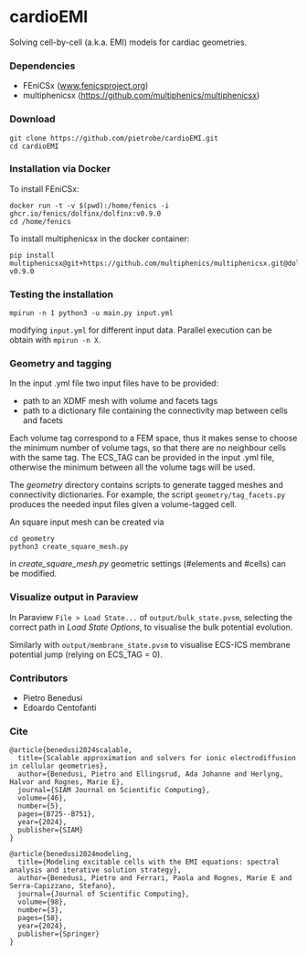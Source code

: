 # cardioEMI
Solving cell-by-cell (a.k.a. EMI) models for cardiac geometries.

### Dependencies

* FEniCSx (www.fenicsproject.org)
* multiphenicsx (https://github.com/multiphenics/multiphenicsx)


### Download

```
git clone https://github.com/pietrobe/cardioEMI.git
cd cardioEMI
```

### Installation via Docker

To install FEniCSx:

```
docker run -t -v $(pwd):/home/fenics -i ghcr.io/fenics/dolfinx/dolfinx:v0.9.0
cd /home/fenics
```

To install multiphenicsx in the docker container:

```
pip install multiphenicsx@git+https://github.com/multiphenics/multiphenicsx.git@dolfinx-v0.9.0
```

### Testing the installation

```
mpirun -n 1 python3 -u main.py input.yml
```
modifying `input.yml` for different input data. Parallel execution can be obtain with `mpirun -n X`.

### Geometry and tagging
In the input .yml file two input files have to be provided:
- path to an XDMF mesh with volume and facets tags 
- path to a dictionary file containing the connectivity map between cells and facets

Each volume tag correspond to a FEM space, thus it makes sense to choose the minimum number of volume tags, so that there are no neighbour cells with the same tag. The ECS_TAG can be provided in the input .yml file, otherwise the minimum between all the volume tags will be used. 

The *geometry* directory contains scripts to generate tagged meshes and connectivity dictionaries. For example, the script `geometry/tag_facets.py` produces the needed input files given a volume-tagged cell.

An square input mesh can be created via

```
cd geometry
python3 create_square_mesh.py
```
in *create_square_mesh.py* geometric settings (#elements and #cells) can be modified.

###  Visualize output in Paraview
In Paraview `File > Load State...` of `output/bulk_state.pvsm`, selecting the correct path in *Load State Options*, to visualise the bulk potential evolution.

Similarly with `output/membrane_state.pvsm` to visualise ECS-ICS membrane potential jump (relying on ECS_TAG = 0).

### Contributors

* Pietro Benedusi
* Edoardo Centofanti

### Cite
```
@article{benedusi2024scalable,
  title={Scalable approximation and solvers for ionic electrodiffusion in cellular geometries},
  author={Benedusi, Pietro and Ellingsrud, Ada Johanne and Herlyng, Halvor and Rognes, Marie E},
  journal={SIAM Journal on Scientific Computing},
  volume={46},
  number={5},
  pages={B725--B751},
  year={2024},
  publisher={SIAM}
}

@article{benedusi2024modeling,
  title={Modeling excitable cells with the EMI equations: spectral analysis and iterative solution strategy},
  author={Benedusi, Pietro and Ferrari, Paola and Rognes, Marie E and Serra-Capizzano, Stefano},
  journal={Journal of Scientific Computing},
  volume={98},
  number={3},
  pages={58},
  year={2024},
  publisher={Springer}
}
```


